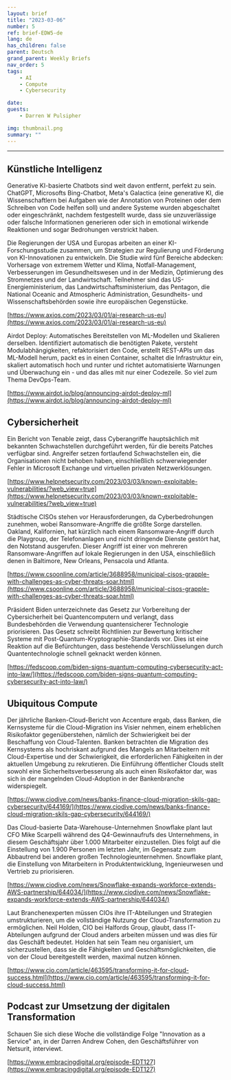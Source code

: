 ```yaml
---
layout: brief
title: "2023-03-06"
number: 5
ref: brief-EDW5-de
lang: de
has_children: false
parent: Deutsch
grand_parent: Weekly Briefs
nav_order: 5
tags:
    - AI
    - Compute
    - Cybersecurity

date: 
guests:
    - Darren W Pulsipher

img: thumbnail.png
summary: ""
---
```




---

## Künstliche Intelligenz

Generative KI-basierte Chatbots sind weit davon entfernt, perfekt zu sein. ChatGPT, Microsofts Bing-Chatbot, Meta's Galactica (eine generative KI, die Wissenschaftlern bei Aufgaben wie der Annotation von Proteinen oder dem Schreiben von Code helfen soll) und andere Systeme wurden abgeschaltet oder eingeschränkt, nachdem festgestellt wurde, dass sie unzuverlässige oder falsche Informationen generieren oder sich in emotional wirkende Reaktionen und sogar Bedrohungen verstrickt haben.

Die Regierungen der USA und Europas arbeiten an einer KI-Forschungsstudie zusammen, um Strategien zur Regulierung und Förderung von KI-Innovationen zu entwickeln. Die Studie wird fünf Bereiche abdecken: Vorhersage von extremem Wetter und Klima, Notfall-Management, Verbesserungen im Gesundheitswesen und in der Medizin, Optimierung des Stromnetzes und der Landwirtschaft. Teilnehmer sind das US-Energieministerium, das Landwirtschaftsministerium, das Pentagon, die National Oceanic and Atmospheric Administration, Gesundheits- und Wissenschaftsbehörden sowie ihre europäischen Gegenstücke.

[https://www.axios.com/2023/03/01/ai-research-us-eu](https://www.axios.com/2023/03/01/ai-research-us-eu)

Airdot Deploy: Automatisches Bereitstellen von ML-Modellen und Skalieren derselben. Identifiziert automatisch die benötigten Pakete, versteht Modulabhängigkeiten, refaktorisiert den Code, erstellt REST-APIs um das ML-Modell herum, packt es in einen Container, schaltet die Infrastruktur ein, skaliert automatisch hoch und runter und richtet automatisierte Warnungen und Überwachung ein - und das alles mit nur einer Codezeile. So viel zum Thema DevOps-Team.

[https://www.airdot.io/blog/announcing-airdot-deploy-ml](https://www.airdot.io/blog/announcing-airdot-deploy-ml)

## Cybersicherheit

Ein Bericht von Tenable zeigt, dass Cyberangriffe hauptsächlich mit bekannten Schwachstellen durchgeführt werden, für die bereits Patches verfügbar sind. Angreifer setzen fortlaufend Schwachstellen ein, die Organisationen nicht behoben haben, einschließlich schwerwiegender Fehler in Microsoft Exchange und virtuellen privaten Netzwerklösungen.

[https://www.helpnetsecurity.com/2023/03/03/known-exploitable-vulnerabilities/?web_view=true](https://www.helpnetsecurity.com/2023/03/03/known-exploitable-vulnerabilities/?web_view=true)

Städtische CISOs stehen vor Herausforderungen, da Cyberbedrohungen zunehmen, wobei Ransomware-Angriffe die größte Sorge darstellen. Oakland, Kalifornien, hat kürzlich nach einem Ransomware-Angriff durch die Playgroup, der Telefonanlagen und nicht dringende Dienste gestört hat, den Notstand ausgerufen. Dieser Angriff ist einer von mehreren Ransomware-Angriffen auf lokale Regierungen in den USA, einschließlich denen in Baltimore, New Orleans, Pensacola und Atlanta.

[https://www.csoonline.com/article/3688958/municipal-cisos-grapple-with-challenges-as-cyber-threats-soar.html](https://www.csoonline.com/article/3688958/municipal-cisos-grapple-with-challenges-as-cyber-threats-soar.html)

Präsident Biden unterzeichnete das Gesetz zur Vorbereitung der Cybersicherheit bei Quantencomputern und verlangt, dass Bundesbehörden die Verwendung quantensicherer Technologie priorisieren. Das Gesetz schreibt Richtlinien zur Bewertung kritischer Systeme mit Post-Quantum-Kryptographie-Standards vor. Dies ist eine Reaktion auf die Befürchtungen, dass bestehende Verschlüsselungen durch Quantentechnologie schnell geknackt werden können.

[https://fedscoop.com/biden-signs-quantum-computing-cybersecurity-act-into-law/](https://fedscoop.com/biden-signs-quantum-computing-cybersecurity-act-into-law/)

## Ubiquitous Compute

Der jährliche Banken-Cloud-Bericht von Accenture ergab, dass Banken, die Kernsysteme für die Cloud-Migration ins Visier nehmen, einem erheblichen Risikofaktor gegenüberstehen, nämlich der Schwierigkeit bei der Beschaffung von Cloud-Talenten. Banken betrachten die Migration des Kernsystems als hochriskant aufgrund des Mangels an Mitarbeitern mit Cloud-Expertise und der Schwierigkeit, die erforderlichen Fähigkeiten in der aktuellen Umgebung zu rekrutieren. Die Einführung öffentlicher Clouds stellt sowohl eine Sicherheitsverbesserung als auch einen Risikofaktor dar, was sich in der mangelnden Cloud-Adoption in der Bankenbranche widerspiegelt.

[https://www.ciodive.com/news/banks-finance-cloud-migration-skils-gap-cybersecurity/644169/](https://www.ciodive.com/news/banks-finance-cloud-migration-skils-gap-cybersecurity/644169/)

Das Cloud-basierte Data-Warehouse-Unternehmen Snowflake plant laut CFO Mike Scarpelli während des Q4-Gewinnaufrufs des Unternehmens, in diesem Geschäftsjahr über 1.000 Mitarbeiter einzustellen. Dies folgt auf die Einstellung von 1.900 Personen im letzten Jahr, im Gegensatz zum Abbautrend bei anderen großen Technologieunternehmen. Snowflake plant, die Einstellung von Mitarbeitern in Produktentwicklung, Ingenieurwesen und Vertrieb zu priorisieren.

[https://www.ciodive.com/news/Snowflake-expands-workforce-extends-AWS-partnership/644034/](https://www.ciodive.com/news/Snowflake-expands-workforce-extends-AWS-partnership/644034/)

Laut Branchenexperten müssen CIOs ihre IT-Abteilungen und Strategien umstrukturieren, um die vollständige Nutzung der Cloud-Transformation zu ermöglichen. Neil Holden, CIO bei Halfords Group, glaubt, dass IT-Abteilungen aufgrund der Cloud anders arbeiten müssen und was dies für das Geschäft bedeutet. Holden hat sein Team neu organisiert, um sicherzustellen, dass sie die Fähigkeiten und Geschäftsmöglichkeiten, die von der Cloud bereitgestellt werden, maximal nutzen können.

[https://www.cio.com/article/463595/transforming-it-for-cloud-success.html](https://www.cio.com/article/463595/transforming-it-for-cloud-success.html)

## Podcast zur Umsetzung der digitalen Transformation

Schauen Sie sich diese Woche die vollständige Folge "Innovation as a Service" an, in der Darren Andrew Cohen, den Geschäftsführer von Netsurit, interviewt.

[https://www.embracingdigital.org/episode-EDT127](https://www.embracingdigital.org/episode-EDT127)


